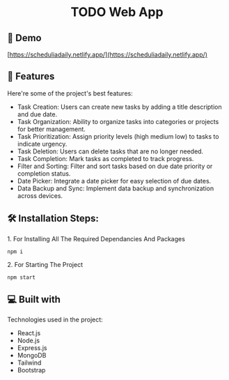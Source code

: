 <h1 align="center" id="title">TODO Web App</h1>

<h2>🚀 Demo</h2>

[https://scheduliadaily.netlify.app/](https://scheduliadaily.netlify.app/)

  
  
<h2>🧐 Features</h2>

Here're some of the project's best features:

*   Task Creation: Users can create new tasks by adding a title description and due date.
*   Task Organization: Ability to organize tasks into categories or projects for better management.
*   Task Prioritization: Assign priority levels (high medium low) to tasks to indicate urgency.
*   Task Deletion: Users can delete tasks that are no longer needed.
*   Task Completion: Mark tasks as completed to track progress.
*   Filter and Sorting: Filter and sort tasks based on due date priority or completion status.
*   Date Picker: Integrate a date picker for easy selection of due dates.
*   Data Backup and Sync: Implement data backup and synchronization across devices.

<h2>🛠️ Installation Steps:</h2>

<p>1. For Installing All The Required Dependancies And Packages</p>

```
npm i 
```

<p>2. For Starting The Project</p>

```
npm start
```

  
  
<h2>💻 Built with</h2>

Technologies used in the project:

*   React.js
*   Node.js
*   Express.js
*   MongoDB
*   Tailwind
*   Bootstrap
